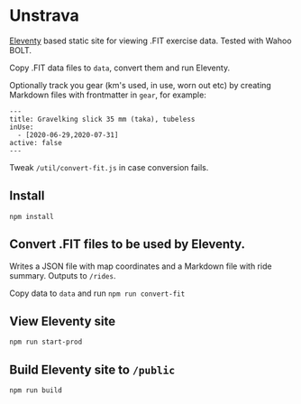 # Unstrava

[Eleventy](https://www.11ty.dev/) based static site for viewing .FIT exercise data. Tested with Wahoo BOLT.

Copy .FIT data files to `data`, convert them and run Eleventy.

Optionally track you gear (km's used, in use, worn out etc) by creating Markdown files with frontmatter in `gear`, for example:
```
---
title: Gravelking slick 35 mm (taka), tubeless
inUse:
  - [2020-06-29,2020-07-31]
active: false
---
```

Tweak `/util/convert-fit.js` in case conversion fails.

## Install

`npm install`

## Convert .FIT files to be used by Eleventy. 

Writes a JSON file with map coordinates and a Markdown file with ride summary. Outputs to `/rides`. 

Copy data to `data` and run `npm run convert-fit`

## View Eleventy site

`npm run start-prod`

## Build Eleventy site to `/public`

`npm run build`

